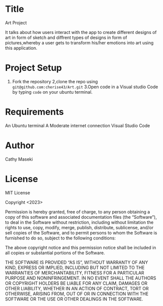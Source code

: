 # Title
Art Project

It talks about how users interact with the app to create different designs of art in form of sketch and diffrent types of designs in form of pictures,whereby a user gets to transform his/her emotions into art using this application.

# Project Setup
1. Fork the repository
2,clone the repo using `git@github.com:cherise43/Art.git`
3.Open code in a Visual studio Code by typing `code` on your ubuntu terminal.

# Requirements 
An Ubuntu terminal
A Moderate internet connection
Visual Studio Code 

# Author
Cathy Maseki

# License
MIT License


Copyright <2023> <Cathy Maseki>

Permission is hereby granted, free of charge, to any person obtaining a copy of this software and associated documentation files (the “Software”), to deal in the Software without restriction, including without limitation the rights to use, copy, modify, merge, publish, distribute, sublicense, and/or sell copies of the Software, and to permit persons to whom the Software is furnished to do so, subject to the following conditions:

The above copyright notice and this permission notice shall be included in all copies or substantial portions of the Software.

THE SOFTWARE IS PROVIDED “AS IS”, WITHOUT WARRANTY OF ANY KIND, EXPRESS OR IMPLIED, INCLUDING BUT NOT LIMITED TO THE WARRANTIES OF MERCHANTABILITY, FITNESS FOR A PARTICULAR PURPOSE AND NONINFRINGEMENT. IN NO EVENT SHALL THE AUTHORS OR COPYRIGHT HOLDERS BE LIABLE FOR ANY CLAIM, DAMAGES OR OTHER LIABILITY, WHETHER IN AN ACTION OF CONTRACT, TORT OR OTHERWISE, ARISING FROM, OUT OF OR IN CONNECTION WITH THE SOFTWARE OR THE USE OR OTHER DEALINGS IN THE SOFTWARE.


